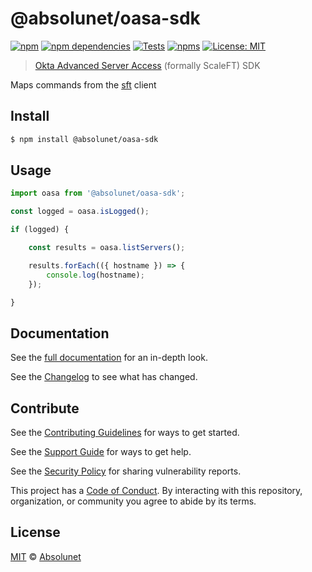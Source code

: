 # @absolunet/oasa-sdk

[![npm][npm-badge]][npm-url]
[![npm dependencies][dependencies-badge]][dependencies-url]
[![Tests][tests-badge]][tests-url]
[![npms][npms-badge]][npms-url]
[![License: MIT][license-badge]][license-url]

> [Okta Advanced Server Access](https://www.okta.com/products/advanced-server-access/) (formally ScaleFT) SDK

Maps commands from the [sft](https://help.okta.com/en/prod/Content/Topics/Adv_Server_Access/docs/client.htm) client

## Install

```sh
$ npm install @absolunet/oasa-sdk
```


## Usage

```js
import oasa from '@absolunet/oasa-sdk';

const logged = oasa.isLogged();

if (logged) {

	const results = oasa.listServers();

	results.forEach(({ hostname }) => {
		console.log(hostname);
	});

}

```


## Documentation

See the [full documentation](https://documentation.absolunet.com/node-oasa-sdk) for an in-depth look.

See the [Changelog](CHANGELOG.md) to see what has changed.


## Contribute

See the [Contributing Guidelines](CONTRIBUTING.md) for ways to get started.

See the [Support Guide](SUPPORT.md) for ways to get help.

See the [Security Policy](SECURITY.md) for sharing vulnerability reports.

This project has a [Code of Conduct](CODE_OF_CONDUCT.md).
By interacting with this repository, organization, or community you agree to abide by its terms.


## License

[MIT](LICENSE) © [Absolunet](https://absolunet.com)




[npm-badge]:          https://img.shields.io/npm/v/@absolunet/oasa-sdk?style=flat-square
[dependencies-badge]: https://img.shields.io/david/absolunet/node-oasa-sdk?style=flat-square
[tests-badge]:        https://img.shields.io/github/workflow/status/absolunet/node-oasa-sdk/tests/master?label=tests&style=flat-square
[npms-badge]:         https://badges.npms.io/%40absolunet%2Foasa-sdk.svg?style=flat-square
[license-badge]:      https://img.shields.io/badge/license-MIT-green?style=flat-square

[npm-url]:          https://www.npmjs.com/package/@absolunet/oasa-sdk
[dependencies-url]: https://david-dm.org/absolunet/node-oasa-sdk
[tests-url]:        https://github.com/absolunet/node-oasa-sdk/actions?query=workflow%3Atests+branch%3Amaster
[npms-url]:         https://npms.io/search?q=%40absolunet%2Foasa-sdk
[license-url]:      https://opensource.org/licenses/MIT

